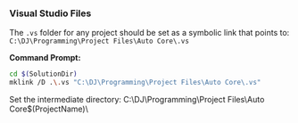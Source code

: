 ### Visual Studio Files
The `.vs` folder for any project should be set as a symbolic link that points to:
`C:\DJ\Programming\Project Files\Auto Core\.vs`

**Command Prompt:**
```sh
cd $(SolutionDir)
mklink /D .\.vs "C:\DJ\Programming\Project Files\Auto Core\.vs"
```

Set the intermediate directory:
C:\DJ\Programming\Project Files\Auto Core\$(ProjectName)\
